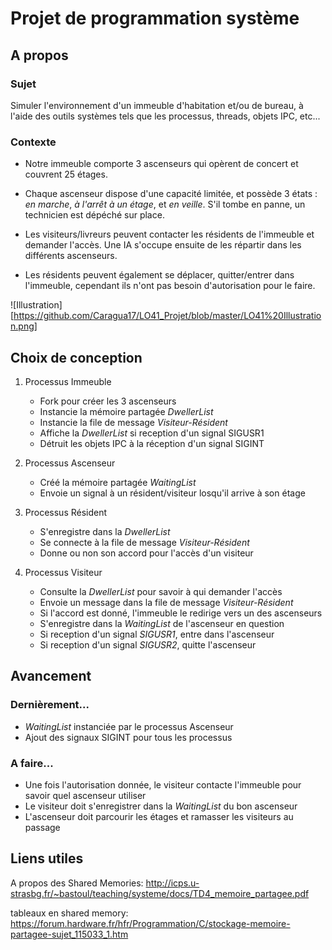 
# Projet de programmation système

## A propos

### Sujet

Simuler l'environnement d'un immeuble d'habitation et/ou de bureau, à l'aide des outils systèmes tels que les processus, threads, objets IPC, etc...

### Contexte

* Notre immeuble comporte 3 ascenseurs qui opèrent de concert et couvrent 25 étages.

* Chaque ascenseur dispose d'une capacité limitée, et possède 3 états : *en marche*, *à l'arrêt à un étage*, et *en veille*. S'il tombe en panne, un technicien est dépéché sur place.

* Les visiteurs/livreurs peuvent contacter les résidents de l'immeuble et demander l'accès. Une IA s'occupe ensuite de les répartir dans les différents ascenseurs.

* Les résidents peuvent également se déplacer, quitter/entrer dans l'immeuble, cependant ils n'ont pas besoin d'autorisation pour le faire.

![Illustration][https://github.com/Caragua17/LO41_Projet/blob/master/LO41%20Illustration.png]

## Choix de conception

1. Processus Immeuble
	* Fork pour créer les 3 ascenseurs
	* Instancie la mémoire partagée *DwellerList*
	* Instancie la file de message *Visiteur-Résident*
	* Affiche la *DwellerList* si reception d'un signal SIGUSR1
	* Détruit les objets IPC à la réception d'un signal SIGINT
	
2. Processus Ascenseur
	* Créé la mémoire partagée *WaitingList*
	* Envoie un signal à un résident/visiteur losqu'il arrive à son étage

3. Processus Résident
	* S'enregistre dans la *DwellerList*
	* Se connecte à la file de message *Visiteur-Résident*
	* Donne ou non son accord pour l'accès d'un visiteur
	
4. Processus Visiteur
	* Consulte la *DwellerList* pour savoir à qui demander l'accès
	* Envoie un message dans la file de message *Visiteur-Résident*
	* Si l'accord est donné, l'immeuble le redirige vers un des ascenseurs
	* S'enregistre dans la *WaitingList* de l'ascenseur en question
	* Si reception d'un signal *SIGUSR1*, entre dans l'ascenseur
	* Si reception d'un signal *SIGUSR2*, quitte l'ascenseur

## Avancement

### Dernièrement...

* *WaitingList* instanciée par le processus Ascenseur 
* Ajout des signaux SIGINT pour tous les processus

### A faire...

* Une fois l'autorisation donnée, le visiteur contacte l'immeuble pour savoir quel ascenseur utiliser
* Le visiteur doit s'enregistrer dans la *WaitingList* du bon ascenseur
* L'ascenseur doit parcourir les étages et ramasser les visiteurs au passage

## Liens utiles

A propos des Shared Memories:
http://icps.u-strasbg.fr/~bastoul/teaching/systeme/docs/TD4_memoire_partagee.pdf

tableaux en shared memory:
https://forum.hardware.fr/hfr/Programmation/C/stockage-memoire-partagee-sujet_115033_1.htm
